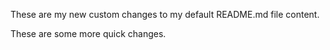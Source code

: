 These are my new custom changes to my default README.md file content.

These are some more quick changes.

